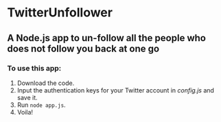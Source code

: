 # TwitterUnfollower
## A Node.js app to un-follow all the people who does not follow you back at one go
### To use this app:
1. Download the code. 
2. Input the authentication keys for your Twitter account in *config.js* and save it.
3. Run `node app.js`.
4. Voila!
